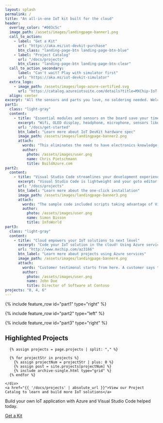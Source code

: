 ```yaml
---
layout: splash
permalink: /
title: "An all-in-one IoT kit built for the cloud"
header:
  overlay_color: "#003c5c"
  image_path: /assets/images/landingpage-banner1.png
  call_to_action:
    - label: "Get a Kit"
      url: "https://aka.ms/iot-devkit-purchase"
      btn_class: "landing-page-btn landing-page-btn-blue"
    - label: "Project Catalog"
      url: "/docs/projects"
      btn_class: "landing-page-btn landing-page-btn-clear"
  call_to_action_secondary:
      label: "Can't wait? Play with simulator first"
      url: "https://aka.ms/iot-devkit-simulator"
  extra_logo:
    - image_path: /assets/images/logo-azure-certified.svg
      url: "https://catalog.azureiotsuite.com/details?title=MXChip-IoT-DevKit&source=home-page"
  align: center
excerpt: "All the sensors and parts you love, no soldering needed. Welcome to cloud IoT development."
part1:
  class: "light-gray"
  content:
    - title: "Essential modules and sensors on the board save your time and money"
      excerpt: "Wifi, OLED display, headphone, microphone, sensors like temperature, humidity, motion, pressure, you will love how much time and money you save to build your best IoT project."
      url: "/docs/get-started"
      btn_label: "Learn more about IoT DevKit hardware spec"
      image_path: /assets/images/landingpage-banner2.png
      attach: 
        words: "This eliminates the need to have electronics knowledge and the need to do any wiring or soldering in order to get started prototyping IoT solutions."
        author:
          photo: /assets/images/user.png
          name: Chris Pietschmann
          title: BuildAzure.com
part2:
  content:
    - title: "Visual Studio Code streamlines your development experiences"
      excerpt: "Visual Studio Code is lightweight and your goto editor of choice. It is your all-in-one tool from coding the first line to deploying to the cloud."
      url: "/docs/projects"
      btn_label: "Learn more about the one-click installation"
      image_path: /assets/images/landingpage-banner3.png
      attach: 
        words: "The sample code included scripts taking advantage of Visual Studio Code’s built-in terminal, so I didn’t have to leave my IDE to use the Azure Portal."
        author:
          photo: /assets/images/user.png
          name: Simon Bisson
          title: InfoWorld
part3:
  class: "light-gray"
  content:
    - title: "Cloud empowers your IoT solutions to next level"
      excerpt: "Code your IoT solution in the cloud! Using Azure services like IoT Hub, Stream Analytics, Machine Learning to build the best IoT solutions."
      url: "http://www.mxchip.com/az3166"
      btn_label: "Learn more about projects using Azure services"
      image_path: /assets/images/landingpage-banner4.png
      attach: 
        words: "Customer testimonal starts from here. A customer says this is pretty awesome"
        author:
          photo: /assets/images/user.png
          name: John Doe
          title: Director of Software at Contoso
projects: "0, 4, 6"
---
```


{% include feature_row id="part1" type="right" %}

{% include feature_row id="part2" type="left" %}

{% include feature_row id="part3" type="right" %}

<div class="feature__wrapper">
  <div class="landing-page-project">
    <h2>Highlighted Projects</h2>
    <div class="landing-page-projects">
    
      {% assign projects = page.projects | split: "," %}

      {% for projectStr in projects %}
        {% assign projectNum = projectStr | plus: 0 %}
        {% assign post = site.projects[projectNum] %}
        {% include archive-single.html type="grid" %}
      {% endfor %}

    </div>
    <a href="{{ '/docs/projects' | absolute_url }}">View our Project Catalog to learn and build more IoT solutions</a>
  </div>
</div>

<div class="light-gray">

  <div class="feature__wrapper">
    <div class="landing-page-final-item">
      <p class="landing-page-final-body">Build your own IoT application with Azure and Visual Studio Code helped today.</p>
      <a class="landing-page-final-teaser landing-page-btn landing-page-btn-blue btn--large" href="https://aka.ms/iot-devkit-purchase">Get a Kit</a>
    </div>
  </div>

</div>

